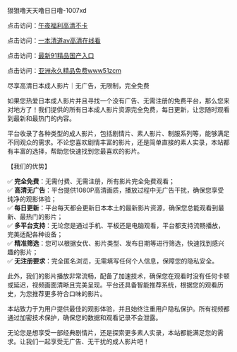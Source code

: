 狠狠噜天天噜日日噜-1007xd

点击访问：<a href="https://heiliaowzu4ur.pages.dev/">午夜福利高清不卡</a>

点击访问：<a href="https://heiliaoe8ajia.pages.dev/">一本清道av高清在线看</a>

点击访问：<a href="https://heiliao2dmwwy.pages.dev/">最新91精品国产入口</a>

点击访问：<a href="https://heiliaozj3tjd.pages.dev/">亚洲永久精品免费www51zcm</a>

尽享高清日本成人影片｜无广告，无限制，完全免费

如果您热爱日本成人影片并且寻找一个没有广告、无需注册的免费平台，那么您来对地方了！我们提供的所有日本成人影片资源完全免费，每日更新，让您随时观看到最新和最热门的内容。

平台收录了各种类型的成人影片，包括剧情片、素人影片、制服系列等，能够满足不同观众的需求。不论您喜欢剧情丰富的影片，还是简单直接的素人实录，本站都有丰富的选择，帮助您快速找到您最喜欢的影片。

【我们的优势】

✅ **完全免费**：无需付费、无需注册，所有影片完全免费观看；  
✅ **高清无广告**：平台提供1080P高清画质，播放过程中无广告干扰，确保您享受纯净的观影体验；  
✅ **每日更新**：平台每天都会更新日本本土的最新影片资源，确保您总能观看到最新、最热门的影片；  
✅ **多平台支持**：无论您是通过手机、平板还是电脑观看，平台都支持流畅播放，完美适配各种设备；  
✅ **精准筛选**：您可以根据女优、影片类型、发布日期等进行筛选，快速找到感兴趣的影片；  
✅ **无注册要求**：完全匿名浏览，无需填写任何个人信息，保障您的隐私安全。

此外，我们的影片播放非常流畅，配备了加速技术，确保您在观看时没有任何卡顿或延迟，视频画面清晰且完美呈现。平台还具备智能推荐系统，根据您的观看历史，为您推荐更多符合口味的影片。

本站致力于为用户提供最佳的观影体验，并且始终注重用户隐私保护。所有视频都通过加密技术保护，确保您的数据和观看记录不会泄露。

无论您是想享受一部经典剧情片，还是探索更多素人实录，本站都能满足您的需求。让我们一起享受无广告、无干扰的成人影片吧！

<span style="display:none;">[Canonical link](https://github.com/xda7852/riben74109 )</span>
